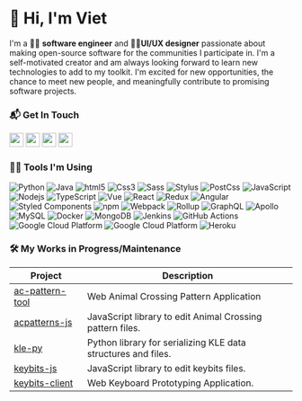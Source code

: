 # 🙌 Hi, I'm Viet 

I'm a 🧑‍💻 **software engineer** and 👨‍🎨**UI/UX designer** passionate about making open-source
software for the communities I participate in. I'm a self-motivated creator and
am always looking forward to learn new technologies to add to my toolkit. I'm
excited for new opportunities, the chance to meet new people, and meaningfully
contribute to promising software projects.

### 📬 Get In Touch
<a href="https://vietdaitran.com/"><img src="https://img.shields.io/badge/-Website-black?&style=for-the-badge&logo=v&logoColor=white" height=25></a>
<a href="https://www.twitter.com/damsenviet"><img src="https://img.shields.io/badge/twitter-%231DA1F2.svg?&style=for-the-badge&logo=twitter&logoColor=white" height=25></a>
<a href="https://www.linkedin.com/in/viet-tran-b33485151/"><img src="https://img.shields.io/badge/linkedin-%230077B5.svg?&style=for-the-badge&logo=linkedin&logoColor=white" height=25></a>
<a href="https://www.instagram.com/damsenviet/"><img src="https://img.shields.io/badge/instagram-%23E4405F.svg?&style=for-the-badge&logo=instagram&logoColor=white" height=25></a>


### 🧑‍💻 Tools I'm Using

<!-- webstack -->
<img alt="Python" src="https://img.shields.io/badge/-Python-3776ab?style=flat-square&logo=python&logoColor=white" /> <img alt="Java" src="https://img.shields.io/badge/-Java-3776ab?style=flat-square&logo=java&logoColor=white" /> <img alt="html5" src="https://img.shields.io/badge/-HTML5-E34F26?style=flat-square&logo=html5&logoColor=white" /> <img alt="Css3" src="https://img.shields.io/badge/-CSS3-1572b6?style=flat-square&logo=css3&logoColor=white" /> <img alt="Sass" src="https://img.shields.io/badge/-Sass-bf3f80?style=flat-square&logo=sass&logoColor=white" /> <img alt="Stylus" src="https://img.shields.io/badge/-Stylus-333333?style=flat-square&logo=stylus&logoColor=white" /> <img alt="PostCss" src="https://img.shields.io/badge/-PostCSS-dd3a0b?style=flat-square&logo=postcss&logoColor=white" /> <img alt="JavaScript" src="https://img.shields.io/badge/-JavaScript-f7df1c?style=flat-square&logo=typescript&logoColor=black" /> <img alt="Nodejs" src="https://img.shields.io/badge/-Node-43853d?style=flat-square&logo=Node.js&logoColor=white" /> <img alt="TypeScript" src="https://img.shields.io/badge/-TypeScript-007ACC?style=flat-square&logo=typescript&logoColor=white" /> <img alt="Vue" src="https://img.shields.io/badge/-Vue-50C08d?style=flat-square&logo=vue.js&logoColor=white" /> <img alt="React" src="https://img.shields.io/badge/-React-0274ff?style=flat-square&logo=react&logoColor=white" /> <img alt="Redux" src="https://img.shields.io/badge/-Redux-764abc?style=flat-square&logo=redux&logoColor=white" /> <img alt="Angular" src="https://img.shields.io/badge/-Angular-DD0031?style=flat-square&logo=angular&logoColor=white" /> <img alt="Styled Components" src="https://img.shields.io/badge/-Styled_Components-db7092?style=flat-square&logo=styled-components&logoColor=white" /> <img alt="npm" src="https://img.shields.io/badge/-NPM-CB3837?style=flat-square&logo=npm&logoColor=white" /> <img alt="Webpack" src="https://img.shields.io/badge/-Webpack-549ac8?style=flat-square&logo=webpack&logoColor=white" /> <img alt="Rollup" src="https://img.shields.io/badge/-Rollup-EC4A3F?style=flat-square&logo=rollup.js&logoColor=white" /> <img alt="GraphQL" src="https://img.shields.io/badge/-GraphQL-E10098?style=flat-square&logo=graphql&logoColor=white" /> <img alt="Apollo" src="https://img.shields.io/badge/-Apollo_GraphQL-3f20ba?style=flat-square&logo=apollo-graphql&logoColor=white" /> <img alt="MySQL" src="https://img.shields.io/badge/-MySQL-4479a0?style=flat-square&logo=mysql&logoColor=white" /> <img alt="Docker" src="https://img.shields.io/badge/-Docker-2391e6?style=flat-square&logo=docker&logoColor=white" /> <img alt="MongoDB" src="https://img.shields.io/badge/-MongoDB-13aa52?style=flat-square&logo=mongodb&logoColor=white" /> <img alt="Jenkins" src="https://img.shields.io/badge/-Jenkins-d14a39?style=flat-square&logo=jenkins&logoColor=white" /> <img alt="GitHub Actions" src="https://img.shields.io/badge/-Github_Actions-1373e7?style=flat-square&logo=github-actions&logoColor=white" /> <img alt="Google Cloud Platform" src="https://img.shields.io/badge/-Google_Cloud_Platform-3f81ec?style=flat-square&logo=google-cloud&logoColor=white" /> <img alt="Google Cloud Platform" src="https://img.shields.io/badge/-Amazon_Web_Services-232f3e?style=flat-square&logo=amazon-aws&logoColor=white" /> <img alt="Heroku" src="https://img.shields.io/badge/-Heroku-430098?style=flat-square&logo=heroku&logoColor=white" />



### 🛠 My Works in Progress/Maintenance

|Project| Description |
|---|---|
|[ac-pattern-tool](https://github.com/Thulinma/ACNLPatternTool)|Web Animal Crossing Pattern Application
|[acpatterns-js](https://github.com/DamSenViet/acpatterns-js)|JavaScript library to edit Animal Crossing pattern files.|
|[kle-py](https://damsenviet.github.io/kle-py/)|Python library for serializing KLE data structures and files.
|[keybits-js](https://github.com/DamSenViet/keybits-js)|JavaScript library to edit keybits files.|
|[keybits-client](https://github.com/DamSenViet/keybits-js)|Web Keyboard Prototyping Application.|
